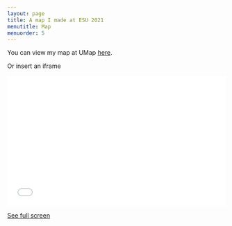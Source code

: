 ```yaml
---
layout: page
title: A map I made at ESU 2021
menutitle: Map
menuorder: 5
---
```


You can view my map at UMap [here](https://umap.openstreetmap.de/en/map/rijksmuseum-19th-c-photo-album_16170#12/36.8362/10.3069).

Or insert an iframe

<iframe width="100%" height="300px" frameborder="0" allowfullscreen src="//umap.openstreetmap.de/en/map/rijksmuseum-19th-c-photo-album_16170?scaleControl=false&miniMap=false&scrollWheelZoom=false&zoomControl=true&allowEdit=false&moreControl=true&searchControl=null&tilelayersControl=null&embedControl=null&datalayersControl=true&onLoadPanel=undefined&captionBar=false"></iframe><p><a href="//umap.openstreetmap.de/en/map/rijksmuseum-19th-c-photo-album_16170">See full screen</a></p>
